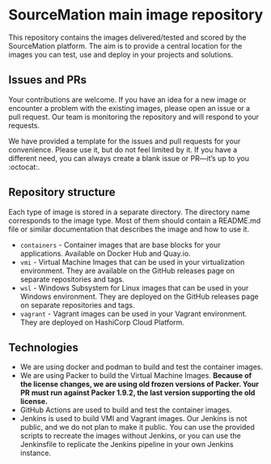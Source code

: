# SourceMation main image repository


This repository contains the images delivered/tested and scored by the
SourceMation platform. The aim is to provide a central location for the images
you can test, use and deploy in your projects and solutions.

## Issues and PRs

Your contributions are welcome. If you have an idea for a new image or
encounter a problem with the existing images, please open an issue or a pull
request. Our team is monitoring the repository and will respond to your
requests.


We have provided a template for the issues and pull requests for your
convenience. Please use it, but do not feel limited by it. If you have a
different need, you can always create a blank issue or PR—it’s up to you
:octocat:.

## Repository structure

Each type of image is stored in a separate directory. The directory name
corresponds to the image type. Most of them should contain a README.md file or
similar documentation that describes the image and how to use it.


- `containers` - Container images that are base blocks for your applications. Available on Docker Hub and Quay.io.
- `vmi` - Virtual Machine Images that can be used in your virtualization
  environment. They are available on the GitHub releases page on separate
  repositories and tags.
- `wsl` - Windows Subsystem for Linux images that can be used in your Windows
  environment. They are deployed on the GitHub releases page on separate
  repositories and tags.
- `vagrant` - Vagrant images can be used in your Vagrant environment. They are
  deployed on HashiCorp Cloud Platform.

## Technologies

- We are using docker and podman to build and test the container images.
- We are using Packer to build the Virtual Machine Images. **Because of the
  license changes, we are using old frozen versions of Packer. Your PR must run
  against Packer 1.9.2, the last version supporting the old license.**
- GitHub Actions are used to build and test the container images.
- Jenkins is used to build VMI and Vagrant images. Our Jenkins is not public,
  and we do not plan to make it public. You can use the provided scripts to
  recreate the images without Jenkins, or you can use the Jenkinsfile to
  replicate the Jenkins pipeline in your own Jenkins instance.

